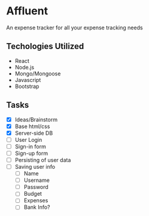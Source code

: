 # Affluent

An expense tracker for all your expense tracking needs

## Techologies Utilized

* React
* Node.js
* Mongo/Mongoose
* Javascript
* Bootstrap

## Tasks

- [x] Ideas/Brainstorm
- [x] Base html/css
- [x] Server-side DB
- [ ] User Login
- [ ] Sign-in form
- [ ] Sign-up form
- [ ] Persisting of user data
- [ ] Saving user info
    - [ ] Name
    - [ ] Username
    - [ ] Password
    - [ ] Budget
    - [ ] Expenses
    - [ ] Bank Info?